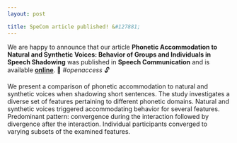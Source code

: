 ```yaml
---
layout: post

title: SpeCom article published! &#127881;
---
```


We are happy to announce that our article <strong>Phonetic Accommodation to Natural and Synthetic Voices: Behavior of Groups and Individuals in Speech Shadowing</strong> was published in <strong>Speech Communication</strong> and is available <strong><a href="https://www.sciencedirect.com/science/article/pii/S0167639320303095" target="_blank" rel="noopener">online</a></strong>. &#128214; <em>#openaccess</em> &#128275;

We present a comparison of phonetic accommodation to natural and synthetic voices when shadowing short sentences.
The study investigates a diverse set of features pertaining to different phonetic domains.
Natural and synthetic voices triggered accommodating behavior for several features.
Predominant pattern: convergence during the interaction followed by divergence after the interaction.
Individual participants converged to varying subsets of the examined features.

